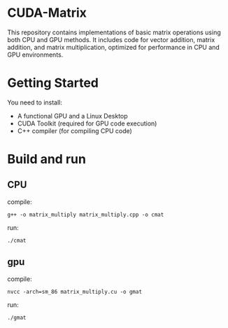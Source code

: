 # CUDA-Matrix
This repository contains implementations of basic matrix operations using both CPU and GPU methods. It includes code for vector addition, matrix addition, and matrix multiplication, optimized for performance in CPU and GPU environments. 

# Getting Started
You need to install: 
- A functional GPU and a Linux Desktop
- CUDA Toolkit (required for GPU code execution)
- C++ compiler (for compiling CPU code)

# Build and run
## CPU
compile:
```
g++ -o matrix_multiply matrix_multiply.cpp -o cmat
```
run:
```
./cmat
```

## gpu
compile:
```
nvcc -arch=sm_86 matrix_multiply.cu -o gmat
```
run:
```
./gmat
```



